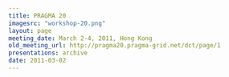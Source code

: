 ```yaml
---
title: PRAGMA 20 
imagesrc: "workshop-20.png"
layout: page
meeting_date: March 2-4, 2011, Hong Kong
old_meeting_url: http://pragma20.pragma-grid.net/dct/page/1
presentations: archive
date: 2011-03-02
---
```


